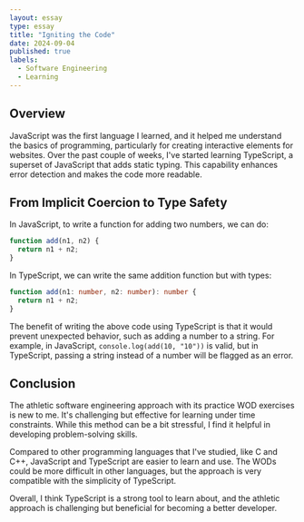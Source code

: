 ```yaml
---
layout: essay
type: essay
title: "Igniting the Code"
date: 2024-09-04
published: true
labels:
  - Software Engineering
  - Learning
---
```


## Overview

JavaScript was the first language I learned, and it helped me understand the basics of programming, particularly for creating interactive elements for websites. Over the past couple of weeks, I've started learning TypeScript, a superset of JavaScript that adds static typing. This capability enhances error detection and makes the code more readable.

## From Implicit Coercion to Type Safety

In JavaScript, to write a function for adding two numbers, we can do:

```javascript
function add(n1, n2) {
  return n1 + n2;
}
```

In TypeScript, we can write the same addition function but with types:

```typescript
function add(n1: number, n2: number): number {
  return n1 + n2;
}
```

The benefit of writing the above code using TypeScript is that it would prevent unexpected behavior, such as adding a number to a string. For example, in JavaScript, `console.log(add(10, "10"))` is valid, but in TypeScript, passing a string instead of a number will be flagged as an error.

## Conclusion

The athletic software engineering approach with its practice WOD exercises is new to me. It's challenging but effective for learning under time constraints. While this method can be a bit stressful, I find it helpful in developing problem-solving skills.

Compared to other programming languages that I've studied, like C and C++, JavaScript and TypeScript are easier to learn and use. The WODs could be more difficult in other languages, but the approach is very compatible with the simplicity of TypeScript.

Overall, I think TypeScript is a strong tool to learn about, and the athletic approach is challenging but beneficial for becoming a better developer.